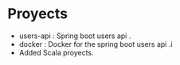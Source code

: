
# Proyects

* users-api : Spring boot users api .
* docker : Docker for the spring boot users api .i
* Added Scala proyects.

 
